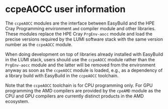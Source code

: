 # ccpeAOCC user information

The `ccpeAOCC` modules are the interface between EasyBuild and the
HPE Cray Programming environment `amd` compiler module and other libraries.
These modules replace the HPE Cray `PrgEnv-aocc` module and load the precise
versions required by the LUMI software stack with the same version number
as the `ccpeAOCC` module.

When doing development on top of libraries already installed with EasyBuild
in the LUMI stack, users should use the `ccpeAOCC` module rather than the
`PrgEnv-aocc` module and the latter will be removed from the environment
anyway as soon as the `ccpeAOCC` module is loaded, e.g., as a dependency of
a library build with EasyBuild in the `ccpeAOCC` toolchain.

Note that the `ccpeAOCC` toolchain is for CPU programming only. For GPU programming
the AMD compilers are provided by the `cpeAMD` module as the CPU and GPU compilers
are currently distinct products in the AMD ecosystem.
